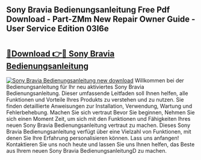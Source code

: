 ## Sony Bravia Bedienungsanleitung Free Pdf Download - Part-ZMm New Repair Owner Guide - User Service Edition 03I6e

# <h2><a href="http://df5lrw.blite.top/?on=Sony+Bravia+Bedienungsanleitung">🔗Download 👉🔴 Sony Bravia Bedienungsanleitung</a></h2>

[![Sony Bravia Bedienungsanleitung new download](https://i.imgur.com/lujVjoI.png)](http://df5lrw.blite.top/?on=Sony+Bravia+Bedienungsanleitung)
Willkommen bei der Bedienungsanleitung für Ihr neu aktiviertes Sony Bravia Bedienungsanleitung. Dieser umfassende Leitfaden soll Ihnen helfen, alle Funktionen und Vorteile Ihres Produkts zu verstehen und zu nutzen. Sie finden detaillierte Anweisungen zur Installation, Verwendung, Wartung und Fehlerbehebung. Machen Sie sich vertraut Bevor Sie beginnen, Nehmen Sie sich einen Moment Zeit, um sich mit den Funktionen und Fähigkeiten Ihres neuen Sony Bravia Bedienungsanleitung vertraut zu machen. Dieses Sony Bravia Bedienungsanleitung verfügt über eine Vielzahl von Funktionen, mit denen Sie Ihre Erfahrung personalisieren können. Lass uns anfangen! Kontaktieren Sie uns noch heute und lassen Sie uns Ihnen helfen, das Beste aus Ihrem neuen Sony Bravia BedienungsanleitungD zu machen.
